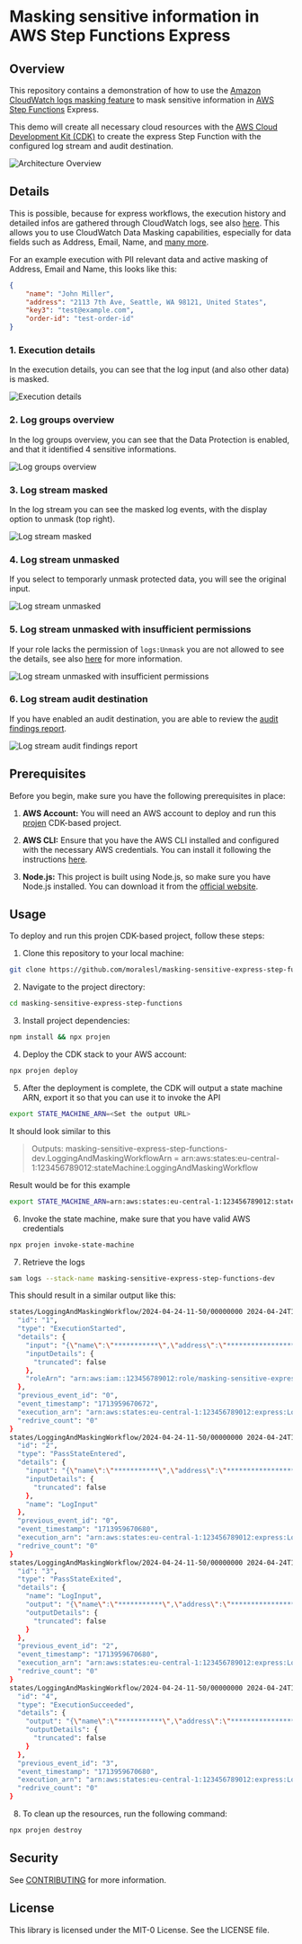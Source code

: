 # Masking sensitive information in AWS Step Functions Express
## Overview

This repository contains a demonstration of how to use the [Amazon CloudWatch logs masking feature](https://docs.aws.amazon.com/AmazonCloudWatch/latest/logs/mask-sensitive-log-data.html) to mask sensitive information in [AWS Step Functions](https://aws.amazon.com/step-functions/) Express.

This demo will create all necessary cloud resources with the [AWS Cloud Development Kit (CDK)](https://aws.amazon.com/cdk/) to create the express Step Function with the configured log stream and audit destination.

![Architecture Overview](docs/00-Architecture%20Overview.png)

## Details

This is possible, because for express workflows, the execution history and detailed infos are gathered through CloudWatch logs, see also [here](https://docs.aws.amazon.com/step-functions/latest/dg/diff-standard-express-exec-details-ui.html#exp-wf-exec-limitation-cw-reliance-test). This allows you to use CloudWatch Data Masking capabilities, especially for data fields such as Address, Email, Name, and [many more](https://docs.aws.amazon.com/AmazonCloudWatch/latest/logs/CWL-managed-data-identifiers.html).

For an example execution with PII relevant data and active masking of Address, Email and Name, this looks like this:
```json
{
    "name": "John Miller",
    "address": "2113 7th Ave, Seattle, WA 98121, United States",
    "key3": "test@example.com",
    "order-id": "test-order-id"
}
```

### 1. Execution details
In the execution details, you can see that the log input (and also other data) is masked.

![Execution details](docs/01-Execution%20details.png)

### 2. Log groups overview
In the log groups overview, you can see that the Data Protection is enabled, and that it identified 4 sensitive informations.

![Log groups overview](docs/02-Log%20groups%20overview.png)

### 3. Log stream masked
In the log stream you can see the masked log events, with the display option to unmask (top right).

![Log stream masked](docs/03-Log%20stream%20masked.png)

### 4. Log stream unmasked
If you select to temporarly unmask protected data, you will see the original input.

![Log stream unmasked](docs/04-Log%20stream%20unmasked.png)

### 5. Log stream unmasked with insufficient permissions
If your role lacks the permission of `logs:Unmask` you are not allowed to see the details, see also [here](https://docs.aws.amazon.com/AmazonCloudWatch/latest/logs/data-protection-policy-permissions.html) for more information.

![Log stream unmasked with insufficient permissions](docs/05-Log%20stream%20unmasked%20with%20insufficient%20permissions.png)

### 6. Log stream audit destination
If you have enabled an audit destination, you are able to review the [audit findings report](https://docs.aws.amazon.com/AmazonCloudWatch/latest/logs/mask-sensitive-log-data-audit-findings.html).

![Log stream audit findings report](docs/06-Log%20stream%20audit%20destination.png)

## Prerequisites

Before you begin, make sure you have the following prerequisites in place:

1. **AWS Account:** You will need an AWS account to deploy and run this [projen](https://projen.io/) CDK-based project.

2. **AWS CLI:** Ensure that you have the AWS CLI installed and configured with the necessary AWS credentials. You can install it following the instructions [here](https://aws.amazon.com/cli/).

3. **Node.js:** This project is built using Node.js, so make sure you have Node.js installed. You can download it from the [official website](https://nodejs.org/).

## Usage

To deploy and run this projen CDK-based project, follow these steps:

1. Clone this repository to your local machine:

```bash
git clone https://github.com/moralesl/masking-sensitive-express-step-functions.git
```


2. Navigate to the project directory:
```bash
cd masking-sensitive-express-step-functions
```


3. Install project dependencies:
```bash
npm install && npx projen
```


4. Deploy the CDK stack to your AWS account:
```bash
npx projen deploy
```


5. After the deployment is complete, the CDK will output a state machine ARN, export it so that you can use it to invoke the API
```bash
export STATE_MACHINE_ARN=<Set the output URL>
```

It should look similar to this
> Outputs:
> masking-sensitive-express-step-functions-dev.LoggingAndMaskingWorkflowArn = arn:aws:states:eu-central-1:123456789012:stateMachine:LoggingAndMaskingWorkflow

Result would be for this example
```bash
export STATE_MACHINE_ARN=arn:aws:states:eu-central-1:123456789012:stateMachine:LoggingAndMaskingWorkflow
```

6. Invoke the state machine, make sure that you have valid AWS credentials
```bash
npx projen invoke-state-machine
```

7. Retrieve the logs
```bash
sam logs --stack-name masking-sensitive-express-step-functions-dev
```

This should result in a similar output like this:
```bash
states/LoggingAndMaskingWorkflow/2024-04-24-11-50/00000000 2024-04-24T11:54:30.672000 {
  "id": "1",
  "type": "ExecutionStarted",
  "details": {
    "input": "{\"name\":\"***********\",\"address\":\"**********************************************\",\"key3\":\"****************\",\"order-id\": \"test-order-id\"}",
    "inputDetails": {
      "truncated": false
    },
    "roleArn": "arn:aws:iam::123456789012:role/masking-sensitive-express-LoggingAndMaskingWorkflow-PrqsMkZA1j2J"
  },
  "previous_event_id": "0",
  "event_timestamp": "1713959670672",
  "execution_arn": "arn:aws:states:eu-central-1:123456789012:express:LoggingAndMaskingWorkflow:cli-test-run:4135929f-8d60-4ea5-b3c3-b243bec43271",
  "redrive_count": "0"
}
states/LoggingAndMaskingWorkflow/2024-04-24-11-50/00000000 2024-04-24T11:54:30.680000 {
  "id": "2",
  "type": "PassStateEntered",
  "details": {
    "input": "{\"name\":\"***********\",\"address\":\"**********************************************\",\"key3\":\"****************\",\"order-id\": \"test-order-id\"}",
    "inputDetails": {
      "truncated": false
    },
    "name": "LogInput"
  },
  "previous_event_id": "0",
  "event_timestamp": "1713959670680",
  "execution_arn": "arn:aws:states:eu-central-1:123456789012:express:LoggingAndMaskingWorkflow:cli-test-run:4135929f-8d60-4ea5-b3c3-b243bec43271",
  "redrive_count": "0"
}
states/LoggingAndMaskingWorkflow/2024-04-24-11-50/00000000 2024-04-24T11:54:30.680000 {
  "id": "3",
  "type": "PassStateExited",
  "details": {
    "name": "LogInput",
    "output": "{\"name\":\"***********\",\"address\":\"**********************************************\",\"key3\":\"****************\",\"order-id\": \"test-order-id\"}",
    "outputDetails": {
      "truncated": false
    }
  },
  "previous_event_id": "2",
  "event_timestamp": "1713959670680",
  "execution_arn": "arn:aws:states:eu-central-1:123456789012:express:LoggingAndMaskingWorkflow:cli-test-run:4135929f-8d60-4ea5-b3c3-b243bec43271",
  "redrive_count": "0"
}
states/LoggingAndMaskingWorkflow/2024-04-24-11-50/00000000 2024-04-24T11:54:30.680000 {
  "id": "4",
  "type": "ExecutionSucceeded",
  "details": {
    "output": "{\"name\":\"***********\",\"address\":\"**********************************************\",\"key3\":\"****************\",\"order-id\": \"test-order-id\"}",
    "outputDetails": {
      "truncated": false
    }
  },
  "previous_event_id": "3",
  "event_timestamp": "1713959670680",
  "execution_arn": "arn:aws:states:eu-central-1:123456789012:express:LoggingAndMaskingWorkflow:cli-test-run:4135929f-8d60-4ea5-b3c3-b243bec43271",
  "redrive_count": "0"
}
```

8. To clean up the resources, run the following command:
```bash
npx projen destroy
```

## Security

See [CONTRIBUTING](CONTRIBUTING.md#security-issue-notifications) for more information.

## License

This library is licensed under the MIT-0 License. See the LICENSE file.

